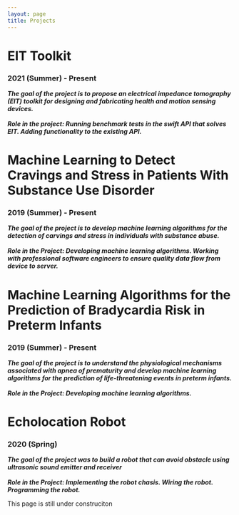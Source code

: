 ```yaml
---
layout: page
title: Projects
---
```

# EIT Toolkit 
### 2021 (Summer) - Present
***The goal of the project is to propose an electrical impedance tomography (EIT) toolkit for designing and fabricating health and motion sensing devices.*** <br><br>
***Role in the project: Running benchmark tests in the swift API that solves EIT. Adding functionality to the existing API.***



# Machine Learning to Detect Cravings and Stress in Patients With Substance Use Disorder <br> 
### 2019 (Summer) - Present
***The goal of the project is to develop machine learning algorithms for the detection of carvings and stress in individuals with substance abuse.***<br><br>
***Role in the Project: Developing machine learning algorithms. Working with professional software engineers to ensure quality data flow from device to server.***

# Machine Learning Algorithms for the Prediction of Bradycardia Risk in Preterm Infants <br>

### 2019 (Summer) - Present
***The goal of the project is to understand the physiological mechanisms associated with apnea of prematurity and develop machine learning algorithms for the prediction of life-threatening events in preterm infants.***<br><br>
***Role in the Project: Developing machine learning algorithms.***

# Echolocation Robot 
### 2020 (Spring)
***The goal of the project was to build a robot that can avoid obstacle using ultrasonic sound emitter and receiver***<br><br>
***Role in the Project: Implementing the robot chasis. Wiring the robot. Programming the robot.***

This page is still under construciton

<!-- todo : Insert pictures and links -->
